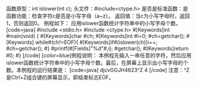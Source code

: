 函数原型：int islower(int c);
头文件：#include<ctype.h>
是否是标准函数：是
函数功能：检查字符c是否是小写字母（a~z）。
返回值：当c为小写字母时，返回1，否则返回0。
例程如下： 应用islower函数统计字符串中的小写字母个数。
[code=java]
#include <stdio.h>
#include <ctype.h> 
#[Keywords]int #main(void)
{
    #[Keywords]char #ch;
    #[Keywords]int #i=0;
    #ch=getchar();
   #[Keywords] while#(ch!=EOF){
        #[Keywords]if#(islower(ch))i++;
        #ch=getchar();
    #}
    #printf(#[Fields]"%d"#,i);
    #getchar();
    #[Keywords]return #0;
#}
[/code]
[color=blue]例程说明：
本例程先输入一串任意的字符，然后应用islower函数统计字符串中的小写字母个数。最后，在屏幕上显示出小写字母的个数。本例程的运行结果是：
[code=java]
djcvGGJH4623^Z
4
[/code]
注意：^Z是Ctrl+Z组合键的屏幕显示，即结束标志EOF。
